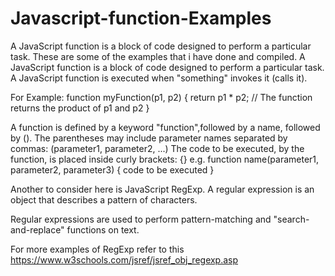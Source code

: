 # Javascript-function-Examples
A JavaScript function is a block of code designed to perform a particular task. These are some of the examples that i have done and compiled.
A JavaScript function is a block of code designed to perform a particular task.
A JavaScript function is executed when "something" invokes it (calls it).

For Example:
function myFunction(p1, p2) {
    return p1 * p2;  // The function returns the product of p1 and p2
}

A function is defined by a keyword "function",followed by a name, followed by (). The parentheses may include parameter names separated by commas:
(parameter1, parameter2, ...)
The code to be executed, by the function, is placed inside curly brackets: {}
e.g.
function name(parameter1, parameter2, parameter3) {
    code to be executed
}

Another to consider here is JavaScript RegExp.
A regular expression is an object that describes a pattern of characters.

Regular expressions are used to perform pattern-matching and "search-and-replace" functions on text.

For more examples of RegExp refer to this https://www.w3schools.com/jsref/jsref_obj_regexp.asp
